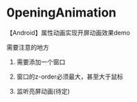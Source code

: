 # 0peningAnimation
【Android】属性动画实现开屏动画效果demo

需要注意的地方<br>
1. 需要添加一个窗口<br>

2. 窗口的z-order必须最大，甚至大于鼠标<br>

3. 监听亮屏动画(待定)<br>
